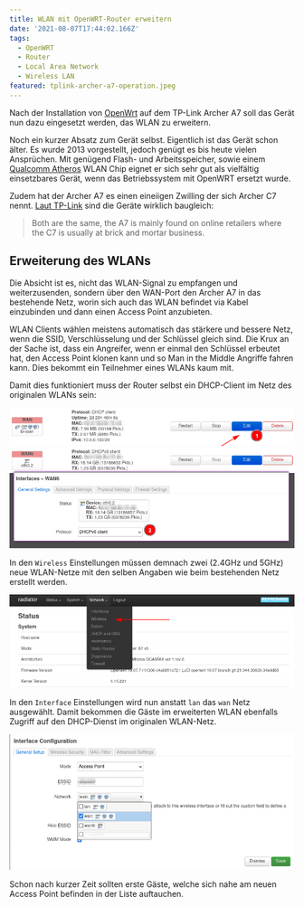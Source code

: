 ```yaml
---
title: WLAN mit OpenWRT-Router erweitern
date: '2021-08-07T17:44:02.166Z'
tags:
  - OpenWRT
  - Router
  - Local Area Network
  - Wireless LAN
featured: tplink-archer-a7-operation.jpeg
---
```


Nach der Installation von [OpenWrt](https://openwrt.org/) auf dem TP-Link Archer A7 soll das Gerät nun dazu eingesetzt werden, das WLAN zu erweitern.

Noch ein kurzer Absatz zum Gerät selbst. Eigentlich ist das Gerät schon älter. Es wurde 2013 vorgestellt, jedoch genügt es bis heute vielen Ansprüchen. Mit genügend Flash- und Arbeitsspeicher, sowie einem [Qualcomm Atheros](https://en.wikipedia.org/wiki/Qualcomm_Atheros) WLAN Chip eignet er sich sehr gut als vielfältig einsetzbares Gerät, wenn das Betriebssystem mit OpenWRT ersetzt wurde.

Zudem hat der Archer A7 es einen eineiigen Zwilling der sich Archer C7 nennt. [Laut TP-Link](https://community.tp-link.com/us/home/forum/topic/216136) sind die Geräte wirklich baugleich:

> Both are the same, the A7 is mainly found on online retailers where the C7 is usually at brick and mortar business.

## Erweiterung des WLANs

Die Absicht ist es, nicht das WLAN-Signal zu empfangen und weiterzusenden, sondern über den WAN-Port den Archer A7 in das bestehende Netz, worin sich auch das WLAN befindet via Kabel einzubinden und dann einen Access Point anzubieten.

WLAN Clients wählen meistens automatisch das stärkere und bessere Netz, wenn die SSID, Verschlüsselung und der Schlüssel gleich sind. Die Krux an der Sache ist, dass ein Angreifer, wenn er einmal den Schlüssel erbeutet hat, den Access Point klonen kann und so Man in the Middle Angriffe fahren kann. Dies bekommt ein Teilnehmer eines WLANs kaum mit.

Damit dies funktioniert muss der Router selbst ein DHCP-Client im Netz des originalen WLANs sein:

![WAN DHCP in OpenWRT Luci](openwrt-luci-network-interfaces.png)

In den `Wireless` Einstellungen müssen demnach zwei (2.4GHz und 5GHz) neue WLAN-Netze mit den selben Angaben wie beim bestehenden Netz erstellt werden.

![Funknetzeinstellungen in OpenWRT Luci](openwrt-luci-network-wireless.png)

In den `Interface` Einstellungen wird nun anstatt `lan` das `wan` Netz ausgewählt. Damit bekommen die Gäste im erweiterten WLAN ebenfalls Zugriff auf den DHCP-Dienst im originalen WLAN-Netz.

![Schnittstelleneinstellungen zu Funknetz in OpenWRT Luci](openwrt-luci-network-wireless-interface.png)

Schon nach kurzer Zeit sollten erste Gäste, welche sich nahe am neuen Access Point befinden in der Liste auftauchen.
